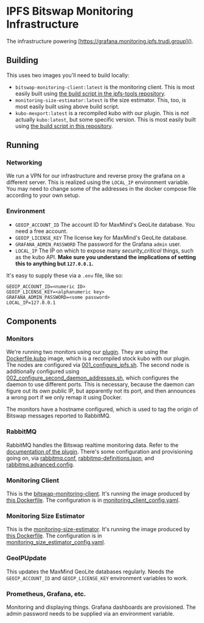# IPFS Bitswap Monitoring Infrastructure

The infrastructure powering [https://grafana.monitoring.ipfs.trudi.group]().

## Building

This uses two images you'll need to build locally:

- `bitswap-monitoring-client:latest` is the monitoring client.
    This is most easily built using [the build script in the ipfs-tools repository](https://github.com/trudi-group/ipfs-tools/blob/master/build-docker-images.sh).
- `monitoring-size-estimator:latest` is the size estimator.
    This, too, is most easily built using above build script.
- `kubo-mexport:latest` is a recompiled kubo with our plugin.
    This is _not_ actually `kubo:latest`, but some specific version.
    This is most easily built using [the build script in this repository](../build-in-docker.sh).

## Running

### Networking

We run a VPN for our infrastructure and reverse proxy the grafana on a different server.
This is realized using the `LOCAL_IP` environment variable.
You may need to change some of the addresses in the docker compose file according to your own setup.

### Environment

- `GEOIP_ACCOUNT_ID`  The account ID for MaxMind's GeoLite database. You need a free account.
- `GEOIP_LICENSE_KEY` The license key for MaxMind's GeoLite database.
- `GRAFANA_ADMIN_PASSWORD` The password for the Grafana `admin` user.
- `LOCAL_IP` The IP on which to expose many _security_critical_ things, such as the kubo API. **Make sure you understand the implications of setting this to anything but `127.0.0.1`.**

It's easy to supply these via a `.env` file, like so:
```shell
GEOIP_ACCOUNT_ID=<numeric ID>
GEOIP_LICENSE_KEY=<alphanumeric key>
GRAFANA_ADMIN_PASSWORD=<some password>
LOCAL_IP=127.0.0.1
```

## Components

### Monitors

We're running two monitors using our [plugin](../README.md).
They are using the [Dockerfile.kubo](../Dockerfile.kubo) image, which is a recompiled stock kubo with our plugin.
The nodes are configured via [001_configure_ipfs.sh](./001_configure_ipfs.sh).
The second node is additionally configured using [002_configure_second_daemon_addresses.sh](./002_configure_second_daemon_addresses.sh), which configures the daemon to use different ports.
This is necessary, because the daemon can figure out its own public IP, but apparently not its port, and then announces a wrong port if we only remap it using Docker.

The monitors have a hostname configured, which is used to tag the origin of Bitswap messages reported to RabbitMQ.

### RabbitMQ

RabbitMQ handles the Bitswap realtime monitoring data.
Refer to the [documentation of the plugin](../README.md).
There's some configuration and provisioning going on, via [rabbitmq.conf](rabbitmq.conf), [rabbitmq-definitions.json](rabbitmq-definitions.json), and [rabbitmq.advanced.config](rabbitmq.advanced.config).

### Monitoring Client

This is the [bitswap-monitoring-client](https://github.com/trudi-group/ipfs-tools/tree/master/bitswap-monitoring-client).
It's running the image produced by [this Dockerfile](https://github.com/trudi-group/ipfs-tools/blob/master/Dockerfile.bitswap-monitoring-client).
The configuration is in [monitoring_client_config.yaml](./monitoring_client_config.yaml).

### Monitoring Size Estimator

This is the [monitoring-size-estimator](https://github.com/trudi-group/ipfs-tools/tree/master/monitoring-size-estimator).
It's running the image produced by [this Dockerfile](https://github.com/trudi-group/ipfs-tools/blob/master/Dockerfile.monitoring-size-estimator).
The configuration is in [monitoring_size_estimator_config.yaml](./monitoring_size_estimator_config.yaml).

### GeoIPUpdate

This updates the MaxMind GeoLite databases regularly.
Needs the `GEOIP_ACCOUNT_ID` and `GEOIP_LICENSE_KEY` environment variables to work.

### Prometheus, Grafana, etc.

Monitoring and displaying things.
Grafana dashboards are provisioned.
The admin password needs to be supplied via an environment variable.
